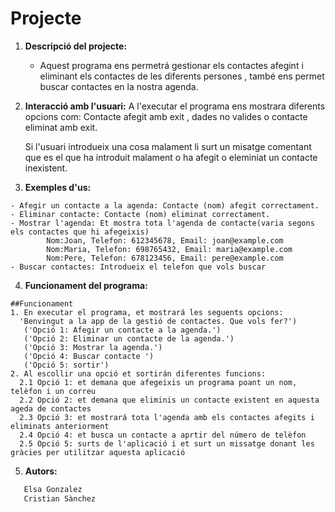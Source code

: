 # Projecte

1. **Descripció del projecte:**
   - Aquest programa ens permetrá gestionar els contactes afegint i eliminant els contactes de les diferents persones , també ens permet buscar contactes en la nostra agenda.
   
2. **Interacció amb l'usuari:**
   A l'executar el programa ens mostrara diferents opcions com: Contacte afegit amb exit , dades no valides o contacte eliminat amb exit.

   Si l'usuari introdueix una cosa malament li surt un misatge comentant que es el que ha introduit malament o ha afegit o eleminiat un          contacte inexistent.
3.  **Exemples d'us:**
   ```pyhton
   - Afegir un contacte a la agenda: Contacte (nom) afegit correctament.
   - Eliminar contacte: Contacte (nom) eliminat correctament.
   - Mostrar l'agenda: Et mostra tota l'agenda de contacte(varia segons els contactes que hi afegeixis)
           Nom:Joan, Telefon: 612345678, Email: joan@example.com
           Nom:Maria, Telefon: 698765432, Email: maria@example.com
           Nom:Pere, Telefon: 678123456, Email: pere@example.com
   - Buscar contactes: Introdueix el telefon que vols buscar
```
4.  **Funcionament del programa:**
 ```pyhton
##Funcionament
1. En executar el programa, et mostrará les seguents opcions:
   'Benvingut a la app de la gestió de contactes. Que vols fer?')
    ('Opció 1: Afegir un contacte a la agenda.')
    ('Opció 2: Eliminar un contacte de la agenda.')
    ('Opció 3: Mostrar la agenda.')
    ('Opció 4: Buscar contacte ')
    ('Opció 5: sortir')
2. Al escollir una opció et sortirán diferentes funcions:
   2.1 Opció 1: et demana que afegeixis un programa poant un nom, telèfon i un correu
   2.2 Opció 2: et demana que eliminis un contacte existent en aquesta ageda de contactes
   2.3 Opció 3: et mostrará tota l'agenda amb els contactes afegits i eliminats anteriorment
   2.4 Opció 4: et busca un contacte a aprtir del número de telèfon
   2.5 Opció 5: surts de l'aplicació i et surt un missatge donant les gràcies per utilitzar aquesta aplicació
```
  
5.  **Autors:**
```python
   Elsa Gonzalez
   Cristian Sànchez
```
